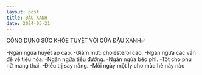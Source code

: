 ```yaml
---
layout: post
title: ĐẬU XANH
date: 2024-05-21
---
```

CÔNG DỤNG SỨC KHỎE TUYỆT VỜI CỦA ĐẬU XANH✅

-Ngăn ngừa huyết áp cao.
-Giảm mức cholesterol cao.
-Ngăn ngừa các vấn đề về tiêu hóa.
-Ngăn ngừa tiểu đường.
-Ngăn ngừa béo phì.
-Tốt cho phụ nữ mang thai.
-Điều trị say nắng.
-Mỗi ngày một ly cho mùa hè này nào